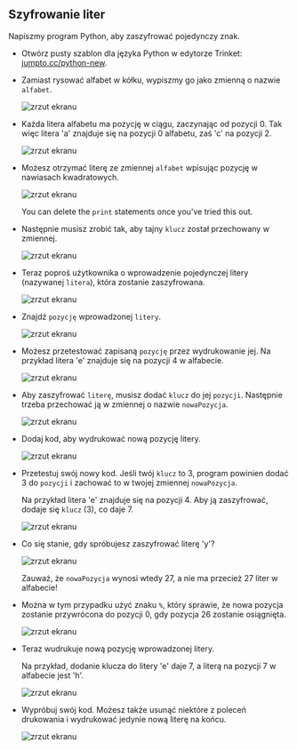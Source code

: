 ## Szyfrowanie liter

Napiszmy program Python, aby zaszyfrować pojedynczy znak.

+ Otwórz pusty szablon dla języka Python w edytorze Trinket: <a href="http://jumpto.cc/python-new" target="_blank">jumpto.cc/python-new</a>.

+ Zamiast rysować alfabet w kółku, wypiszmy go jako zmienną o nazwie `alfabet`.
    
    ![zrzut ekranu](images/messages-alphabet.png)

+ Każda litera alfabetu ma pozycję w ciągu, zaczynając od pozycji 0. Tak więc litera 'a' znajduje się na pozycji 0 alfabetu, zaś 'c' na pozycji 2.
    
    ![zrzut ekranu](images/messages-array.png)

+ Możesz otrzymać literę ze zmiennej `alfabet` wpisując pozycję w nawiasach kwadratowych.
    
    ![zrzut ekranu](images/messages-alphabet-array.png)
    
    You can delete the `print` statements once you've tried this out.

+ Następnie musisz zrobić tak, aby tajny `klucz` został przechowany w zmiennej.
    
    ![zrzut ekranu](images/messages-key.png)

+ Teraz poproś użytkownika o wprowadzenie pojedynczej litery (nazywanej `litera`), która zostanie zaszyfrowana.
    
    ![zrzut ekranu](images/messages-character.png)

+ Znajdź `pozycję` wprowadzonej `litery`.
    
    ![zrzut ekranu](images/messages-position.png)

+ Możesz przetestować zapisaną `pozycję` przez wydrukowanie jej. Na przykład litera 'e' znajduje się na pozycji 4 w alfabecie.
    
    ![zrzut ekranu](images/messages-position-test.png)

+ Aby zaszyfrować `literę`, musisz dodać `klucz` do jej `pozycji`. Następnie trzeba przechować ją w zmiennej o nazwie `nowaPozycja`.
    
    ![zrzut ekranu](images/messages-newposition.png)

+ Dodaj kod, aby wydrukować nową pozycję litery.
    
    ![zrzut ekranu](images/messages-newposition-print.png)

+ Przetestuj swój nowy kod. Jeśli twój `klucz` to 3, program powinien dodać 3 do `pozycji` i zachować to w twojej zmiennej `nowaPozycja`.
    
    Na przykład litera 'e' znajduje się na pozycji 4. Aby ją zaszyfrować, dodaje się `klucz` (3), co daje 7.
    
    ![zrzut ekranu](images/messages-newposition-test.png)

+ Co się stanie, gdy spróbujesz zaszyfrować literę 'y'?
    
    ![zrzut ekranu](images/messages-modulus-bug.png)
    
    Zauważ, że `nowaPozycja` wynosi wtedy 27, a nie ma przecież 27 liter w alfabecie!

+ Można w tym przypadku użyć znaku `%`, który sprawie, że nowa pozycja zostanie przywrócona do pozycji 0, gdy pozycja 26 zostanie osiągnięta.
    
    ![zrzut ekranu](images/messages-modulus.png)

+ Teraz wudrukuje nową pozycję wprowadzonej litery.
    
    Na przykład, dodanie klucza do litery 'e' daje 7, a literą na pozycji 7 w alfabecie jest 'h'.
    
    ![zrzut ekranu](images/messages-newcharacter.png)

+ Wypróbuj swój kod. Możesz także usunąć niektóre z poleceń drukowania i wydrukować jedynie nową literę na końcu.
    
    ![zrzut ekranu](images/messages-enc-test.png)